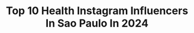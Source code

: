 ---
title: Top 10 Health Instagram Influencers In Sao Paulo In 2024
description: >-
  Find top health Instagram influencers in Sao Paulo in 2024. Most popular hashtags: #saopaulo #love #health #fitness.
platform: Instagram
hits: 41
text_top: Analyze the best Instagram influencers on inBeat.
text_bottom: Our database has 41 Instagram influencers like this in Sao Paulo, Brazil for you to collaborate.
profiles:
  - username: "marimartins1987"
    fullname: >-
      Mariana Teixeira
    bio: >-
      ✌️💙
    location: "Brazil"
    followers: 5462
    engagement: 556
    commentsToLikes: 0.047918
    id: ckaowl5p19ek50i78gzj93wa8
    verified: false
    hashtags: "#nordeste, #training, #flagfootball, #crossfit"
  - username: "paulo_ito"
    fullname: >-
      paulo ito
    bio: >-
      Ito nasceu em São Paulo, muito, muito tempo atrás. Começou a desenhar aos 3 e pintar na rua em 97. Escreve sua biografia em terceira pessoa
    location: "Brazil"
    followers: 44009
    engagement: 372
    commentsToLikes: 0.025809
    id: ck5hoxgvcqepj0i11yc8h1j62
    verified: false
    hashtags: "#etc, #raso, #hospitaldascl, #vivasus"
  - username: "hathane"
    fullname: >-
      Hathane Rezende
    bio: >-
      🙏🏼Amar a Deus sobre todas as coisas! • moda • lifestyle • health • happy ✨@kadoboutique ✨@kadofitness 📩 hathanerezende@gmail.com
    location: "Brazil"
    followers: 31469
    engagement: 260
    commentsToLikes: 0.034345
    id: ck0tvwqw1d4en0i19or1md6x8
    verified: false
    hashtags: "#praia, #ootd, #lookdodia, #muitocharth"
  - username: "bii_castro_"
    fullname: >-
      BIANCA CASTRO
    bio: >-
      Eai, meu povo 🖤 Modelo / Digital Influencer Fashion • Beauty • Health • Real life Sumaré - SP 📍
    location: "Brazil"
    followers: 19588
    engagement: 225
    commentsToLikes: 0.081312
    id: ck8t07ug6r4cm0j78rdyb5ken
    verified: false
    hashtags: "#bomretirosp, #mood, #ensaiofotografico, #estilo"
  - username: "thaysfit_"
    fullname: >-
      ✨Thays Chaves✨
    bio: >-
      🏆𝑪𝒂𝒎𝒑𝒆𝒂 𝑵𝒂𝒄𝒊𝒐𝒏𝒂𝒍 𝑾𝒆𝒍𝒍𝒏𝒆𝒔𝒔 𝑭𝒊𝒕𝒏𝒆𝒔𝒔 Portugal 🇵🇹 𝑯𝒆𝒂𝒍𝒕𝒉 𝑳𝒊𝒇𝒆𝒔𝒕𝒚𝒍𝒆 📍𝑷𝒐𝒓𝒕𝒐, 𝑷𝒐𝒓𝒕𝒖𝒈𝒂𝒍
    location: "Brazil"
    followers: 87161
    engagement: 439
    commentsToLikes: 0.028659
    id: ckap6et6sfllw0i78292x42vx
    verified: false
    hashtags: "#picoftheday, #maxtitanium, #photooftheday, #braziliangirl"
  - username: "higorcaetano"
    fullname: >-
      Higor Caetano
    bio: >-
      💊 Médico (@drhigorcaetano) 💪🏼 Medicina do Esporte e Nutrologia ❤ Casado 📍 Mineiro no Rio de Janeiro
    location: "Brazil"
    followers: 26770
    engagement: 939
    commentsToLikes: 0.054671
    id: ckf5m12i7ru1u0j236g6u44zs
    verified: false
    hashtags: "#beaga, #swimwear, #beachwear, #lovewins"
  - username: "master.costa"
    fullname: >-
      🅲🅷🆁🅸🆂
    bio: >-
      🅰🆁🆀🆄🅸🆃🅴🆃🅾 🆂🅰🅶🅸🆃🅰🆁🅸🅰🅽🅾 🅿🆁🅰🅸🅰🅽🅾 🆁🅴🅼🅰🅳🅾🆁 ❤🔒
    location: "Brazil"
    followers: 15217
    engagement: 264
    commentsToLikes: 0.040030
    id: ck55konouzrq80i11e9d460hm
    verified: false
    hashtags: "#gym, #eatclean, #lift, #urso"
  - username: "xanderibeirojj"
    fullname: >-
      𝐀𝐋𝐄𝐗𝐀𝐍𝐃𝐑𝐄 𝐑𝐈𝐁𝐄𝐈𝐑𝐎
    bio: >-
      ⓍⓇ 𝕏𝕒𝕟𝕕𝕖 ℝ𝕚𝕓𝕖𝕚𝕣𝕠 𝕁𝕚𝕦-𝕁𝕚𝕥𝕤𝕦 🕉☯️🙏🏻🙇🏻‍♂️ 🥋 @fujisportsus 📚 @bjjlibrary 𝘋𝘪𝘢𝘮𝘰𝘯𝘥 𝘊𝘰𝘯𝘤𝘦𝘱𝘵, 𝘊𝘭𝘰𝘴𝘦𝘥 𝘎𝘶𝘢𝘳𝘥, 𝘉𝘶𝘥𝘰𝘬𝘰𝘯 𝘔𝘰𝘣𝘪𝘭𝘪𝘵𝘺 -------- Daily Deal ⬇️⬇️⬇️
    location: "Brazil"
    followers: 158040
    engagement: 90
    commentsToLikes: 0.026743
    id: ck5q18n979sqw0i111z61y1ex
    verified: true
    hashtags: "#fujiathlete, #yoga, #flowpressurefinish, #tbt"
  - username: "tcboficial"
    fullname: >-
      TCB
    bio: >-
      Os mais tradicionais eventos de condicionamento físico do país. Vem aí a Temporada 2020! E-mail: torneio@crossfitbrasil.com.br
    location: "Brazil"
    followers: 96523
    engagement: 115
    commentsToLikes: 0.020057
    id: ck0u7696a3xz90i19t27y2htg
    verified: false
    hashtags: "#box, #esporte, #saude, #nutricao"
  - username: "brunoagnello"
    fullname: >-
      Bruno Agnello
    bio: >-
      🎧 @hyperxbrasil 💻 @nvidiageforcebr 🕶 @darkseuoculosaqui
    location: "Brazil"
    followers: 78925
    engagement: 107
    commentsToLikes: 0.060418
    id: ck6u2z7p0ur7d0j71bhvvyh9q
    verified: true
    hashtags: "#amor, #family, #love, #futebol"
---